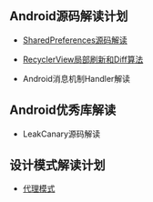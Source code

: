 

## Android源码解读计划

- [SharedPreferences源码解读](https://github.com/chengfangpeng/Note/blob/master/2_cs/7_blog/SharePreferences%E5%AE%9E%E7%8E%B0%E5%8E%9F%E7%90%86.md)

- [RecyclerView局部刷新和Diff算法](https://github.com/chengfangpeng/Note/blob/master/2_cs/7_blog/RecyclerView%E5%B1%80%E9%83%A8%E5%88%B7%E6%96%B0%E5%92%8CDiff%E7%AE%97%E6%B3%95.md)

- Android消息机制Handler解读



## Android优秀库解读

- LeakCanary源码解读




## 设计模式解读计划

- [代理模式](https://github.com/chengfangpeng/Note/blob/master/2_cs/7_blog/%E8%AE%BE%E8%AE%A1%E6%A8%A1%E5%BC%8F%E4%B9%8B%E4%BB%A3%E7%90%86%E6%A8%A1%E5%BC%8F.md)
